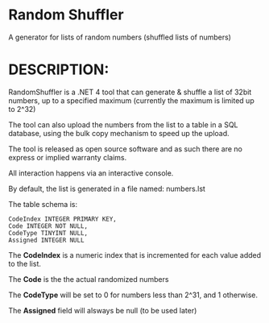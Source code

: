 # Random Shuffler

A generator for lists of random numbers (shuffled lists of numbers)

DESCRIPTION:
=============

RandomShuffler is a .NET 4 tool that can generate & shuffle a list of 32bit numbers, up to a specified maximum (currently the maximum is limited up to 2^32)

The tool can also upload the numbers from the list to a table in a SQL database, using the bulk copy mechanism to speed up the upload.

The tool is released as open source software and as such there are no express or implied warranty claims.

All interaction happens via an interactive console.
    
By default, the list is generated in a file named: numbers.lst
    
The table schema is:    

    CodeIndex INTEGER PRIMARY KEY, 
    Code INTEGER NOT NULL, 
    CodeType TINYINT NULL, 
    Assigned INTEGER NULL
    
The **CodeIndex** is a numeric index that is incremented for each value added to the list.
    
The **Code** is the the actual randomized numbers
    
The **CodeType** will be set to 0 for numbers less than 2^31, and 1 otherwise.
    
The **Assigned** field will alsways be null (to be used later)
